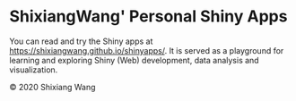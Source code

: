 # ShixiangWang' Personal Shiny Apps

You can read and try the Shiny apps at <https://shixiangwang.github.io/shinyapps/>. It is served as a playground for learning and exploring Shiny (Web) development, data analysis and visualization.

&copy; 2020 Shixiang Wang